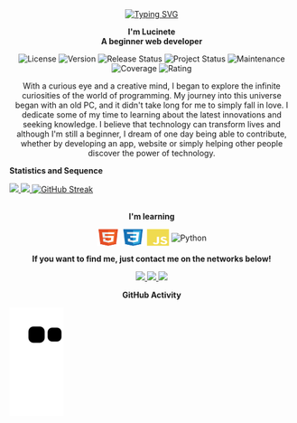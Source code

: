 <div align="center">
   <a href="https://git.io/typing-svg">
      <img src="https://readme-typing-svg.herokuapp.com?font=&pause=1000&color=000000&center=true&vCenter=true&width=435&lines=Welcome+to+my+profile" alt="Typing SVG" /></a>
   <p><b>I'm Lucinete<br>A beginner web developer</b></p>
   
   ![License](https://img.shields.io/badge/license-MIT-66CDAA.svg)
   ![Version](https://img.shields.io/badge/version-1.0.0-F2CB15.svg)
   ![Release Status](https://img.shields.io/badge/release-v1.0.0-2C82B5.svg)
   ![Project Status](https://img.shields.io/badge/status-active-brightgreen.svg)
   ![Maintenance](https://img.shields.io/badge/maintenance-active-orange.svg)
   ![Coverage](https://img.shields.io/badge/coverage-75%25-DA70D6.svg)
   ![Rating](https://img.shields.io/badge/rating-5%20stars-gold.svg)

   <p align="center">With a curious eye and a creative mind, I began to explore the infinite curiosities of the world of programming. My journey into this universe began with an old PC, and it didn't take long for me to simply fall in love. I dedicate some of my time to learning about the latest innovations and seeking knowledge. I believe that technology can transform lives and although I'm still a beginner, I dream of one day being able to contribute, whether by developing an app, website or simply helping other people discover the power of technology.</p>
</div
   
<div>
   <p><b>Statistics and Sequence</b></p>
   <a href="https://github.com/Lucinete-Tavares">
      <img height="180em" src="https://github-readme-stats.vercel.app/api?username=Lucinete-Tavares&show_icons=true&theme=tokyonight&include_all_commits=true&count_private=true"/>
      <img height="180em" src="https://github-readme-stats.vercel.app/api/top-langs/?username=Lucinete-Tavares&layout=compact&langs_count=6&theme=tokyonight"/>
   <a href="https://git.io/streak-stats">
      <img src="https://github-readme-streak-stats.herokuapp.com?user=Lucinete-Tavares&theme=tokyonight&mode=weekly" alt="GitHub Streak" /></a>
</div>
      
<div align="center" style="display: inline_block"><br>
  <p><b>I'm learning</b></p>
  <img align="center" alt="HTML" height="30" width="40" src="https://raw.githubusercontent.com/devicons/devicon/master/icons/html5/html5-original.svg">
  <img align="center" alt="CSS" height="30" width="40" src="https://raw.githubusercontent.com/devicons/devicon/master/icons/css3/css3-original.svg">
  <img align="center" alt="Js" height="30" width="40" src="https://raw.githubusercontent.com/devicons/devicon/master/icons/javascript/javascript-plain.svg">
  <img align="center" alt="Python" height="30" width="40" src="https://cdn.jsdelivr.net/gh/devicons/devicon/icons/python/python-original.svg"/>
</div>

<div align="center" style="display: inline_block">
   <p><b>If you want to find me, just contact me on the networks below!</b></p>
   <a href="https://discord.com/" target="_blank">
      <img src="https://img.shields.io/badge/Discord-7289DA?style=for-the-badge&logo=discord&logoColor=white" target="_blank">
   </a> 
   <a href="mailto:franciscoeltondias@gmail.com">
      <img src="https://img.shields.io/badge/-Gmail-%23333?style=for-the-badge&logo=gmail&logoColor=white" target="_blank">
   </a>
   <a href="https://www.linkedin.com/in/cl%C3%A1udia-carttler-046413276/" target="_blank">
      <img src="https://img.shields.io/badge/-LinkedIn-%230077B5?style=for-the-badge&logo=linkedin&logoColor=white" target="_blank">
   </a>
</div>

<p align="center"><b>GitHub Activity</b></p>
      
   ![Snake animation](https://github.com/Lucinete-Tavares/Lucinete-Tavares/blob/output/github-contribution-grid-snake.svg)
